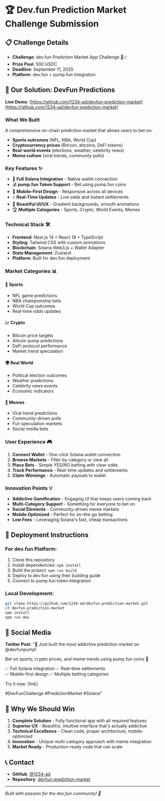 # 🏆 Dev.fun Prediction Market Challenge Submission

## 📋 Challenge Details
- **Challenge**: dev.fun Prediction Market App Challenge 🎯📈
- **Prize Pool**: 500 USDC
- **Deadline**: September 11, 2025
- **Platform**: dev.fun + pump.fun integration

## 🎯 Our Solution: DevFun Predictions

**Live Demo**: [https://github.com/1234-ad/devfun-prediction-market](https://github.com/1234-ad/devfun-prediction-market)

### What We Built
A comprehensive on-chain prediction market that allows users to bet on:
- **Sports outcomes** (NFL, NBA, World Cup)
- **Cryptocurrency prices** (Bitcoin, altcoins, DeFi tokens)
- **Real-world events** (elections, weather, celebrity news)
- **Meme culture** (viral trends, community polls)

### Key Features ✨
- 🔗 **Full Solana Integration** - Native wallet connection
- 💰 **pump.fun Token Support** - Bet using pump.fun coins
- 📱 **Mobile-First Design** - Responsive across all devices
- ⚡ **Real-Time Updates** - Live odds and instant settlements
- 🎨 **Beautiful UI/UX** - Gradient backgrounds, smooth animations
- 🏆 **Multiple Categories** - Sports, Crypto, World Events, Memes

### Technical Stack 🛠️
- **Frontend**: Next.js 14 + React 18 + TypeScript
- **Styling**: Tailwind CSS with custom animations
- **Blockchain**: Solana Web3.js + Wallet Adapter
- **State Management**: Zustand
- **Platform**: Built for dev.fun deployment

### Market Categories 📊

#### 🏈 Sports
- NFL game predictions
- NBA championship bets
- World Cup outcomes
- Real-time odds updates

#### 📈 Crypto
- Bitcoin price targets
- Altcoin pump predictions
- DeFi protocol performance
- Market trend speculation

#### 🌍 Real World
- Political election outcomes
- Weather predictions
- Celebrity news events
- Economic indicators

#### 🐸 Memes
- Viral trend predictions
- Community-driven polls
- Fun speculation markets
- Social media bets

### User Experience 🎮
1. **Connect Wallet** - One-click Solana wallet connection
2. **Browse Markets** - Filter by category or view all
3. **Place Bets** - Simple YES/NO betting with clear odds
4. **Track Performance** - Real-time updates and settlements
5. **Claim Winnings** - Automatic payouts to wallet

### Innovation Points 💡
- **Addictive Gamification** - Engaging UI that keeps users coming back
- **Multi-Category Support** - Something for everyone to bet on
- **Social Elements** - Community-driven meme markets
- **Mobile Optimized** - Perfect for on-the-go betting
- **Low Fees** - Leveraging Solana's fast, cheap transactions

## 🚀 Deployment Instructions

### For dev.fun Platform:
1. Clone this repository
2. Install dependencies: `npm install`
3. Build the project: `npm run build`
4. Deploy to dev.fun using their building guide
5. Connect to pump.fun token integration

### Local Development:
```bash
git clone https://github.com/1234-ad/devfun-prediction-market.git
cd devfun-prediction-market
npm install
npm run dev
```

## 📱 Social Media

**Twitter Post**: 
"🎯 Just built the most addictive prediction market on @devfunpump! 

Bet on sports, crypto prices, and meme trends using pump.fun coins 🚀

✅ Full Solana integration
✅ Real-time settlements  
✅ Mobile-first design
✅ Multiple betting categories

Try it now: [link]

#DevFunChallenge #PredictionMarket #Solana"

## 🏅 Why We Should Win

1. **Complete Solution** - Fully functional app with all required features
2. **Superior UX** - Beautiful, intuitive interface that's actually addictive
3. **Technical Excellence** - Clean code, proper architecture, mobile-optimized
4. **Innovation** - Unique multi-category approach with meme integration
5. **Market Ready** - Production-ready code that can scale

## 📞 Contact
- **GitHub**: [@1234-ad](https://github.com/1234-ad)
- **Repository**: [devfun-prediction-market](https://github.com/1234-ad/devfun-prediction-market)

---

*Built with passion for the dev.fun community! 🚀*